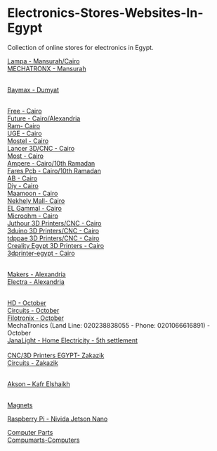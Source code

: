 # Electronics-Stores-Websites-In-Egypt
Collection of online stores for electronics in Egypt.<br>

[Lampa - Mansurah/Cairo](https://lampatronics.com/)<br>
[MECHATRONX - Mansurah](https://mecha-tronx.com/)<br><br>

[Baymax - Dumyat](http://www.baymax-estore.com/)<br><br>

[Free - Cairo](https://free-electronic.com/)<br>
[Future - Cairo/Alexandria](https://store.fut-electronics.com/)<br>
[Ram- Cairo](https://www.ram-e-shop.com/)<br>
[UGE - Cairo](https://uge-one.com/)<br>
[Mostel - Cairo](https://mostelectronic.com/)<br>
[Lancer 3D/CNC - Cairo](https://lancer3d.com/)<br>
[Most - Cairo](https://alamirstore.com/)<br>
[Ampere - Cairo/10th Ramadan](https://www.ampere-electronics.com/)<br>
[Fares Pcb - Cairo/10th Ramadan](https://fares-pcb.com/)<br>
[AB - Cairo](https://ab-eshop.store.link/)<br>
[Diy - Cairo](https://diyelectronicsegypt.com/)<br>
[Maamoon - Cairo](https://www.maamoon.com/)<br>
[Nekhely Mall- Cairo](https://www.elnekhely.com/)<br>
[EL Gammal - Cairo](http://www.elgammalelectronics.com/)<br>
[Microohm - Cairo](https://microohm-eg.com/)<br>
[Juthour 3D Printers/CNC - Cairo](https://www.juthour-tech.com/)<br>
[3duino 3D Printers/CNC - Cairo](https://www.3duino.com/)<br>
[tdppae 3D Printers/CNC - Cairo](https://tdppae.com/)<br>
[Creality Egypt 3D Printers - Cairo](https://www.crealityegypt.com/)<br>
[3dprinter-egypt - Cairo](https://3dprinter-egypt.com/)<br><br>

[Makers - Alexandria](https://makerselectronics.com/)<br>
[Electra - Alexandria](https://electra.store/)<br><br>

[HD - October](https://hdelectronicseg.com/)<br>
[Circuits - October](https://circuits-elec.com/)<br>
[Filotronix - October](https://www.filotronix.com/)<br>
MechaTronics (Land Line: 020238838055 - Phone: 0201066616891) - October<br>
[JanaLight - Home Electricity - 5th settlement](https://janalight.com/)<br><br>
[CNC/3D Printers EGYPT- Zakazik](https://cncegy.com/)<br>
[Circuits - Zakazik](https://circuit-electronics.com/)<br><br>

[Akson – Kafr Elshaikh](https://aksonelectronics.com/)<br><br>

[Magnets](https://www.facebook.com/4Magnet)<br>

[Raspberry Pi - Nivida Jetson Nano](https://www.facebook.com/rpegypt20)<br>

[Computer Parts](https://www.almasrya.net/)<br>
[Compumarts-Computers](https://www.compumarts.com/)<br>
